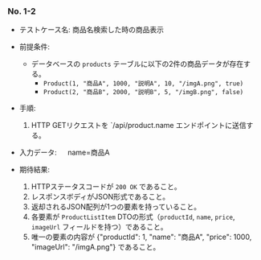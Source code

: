 ### No. 1-2

- テストケース名: 商品名検索した時の商品表示

- 前提条件:
  - データベースの `products` テーブルに以下の2件の商品データが存在する。
    - `Product(1, "商品A", 1000, "説明A", 10, "/imgA.png", true)`
    - `Product(2, "商品B", 2000, "説明B", 5, "/imgB.png", false)`
- 手順:
  1. HTTP GETリクエストを `/api/product.name エンドポイントに送信する。
- 入力データ: 
　 name=商品A
- 期待結果:
  1. HTTPステータスコードが `200 OK` であること。
  2. レスポンスボディがJSON形式であること。
  3. 返却されるJSON配列が1つの要素を持っていること。
  4. 各要素が `ProductListItem` DTOの形式（`productId`, `name`, `price`, `imageUrl` フィールドを持つ）であること。
  5. 唯一の要素の内容が {"productId": 1, "name": "商品A", "price": 1000, "imageUrl": "/imgA.png"} であること。